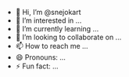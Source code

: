 - 👋 Hi, I’m @snejokart
- 👀 I’m interested in ...
- 🌱 I’m currently learning ...
- 💞️ I’m looking to collaborate on ...
- 📫 How to reach me ...
- 😄 Pronouns: ...
- ⚡ Fun fact: ...

<!---
snejokart/snejokart is a ✨ special ✨ repository because its `README.md` (this file) appears on your GitHub profile.
You can click the Preview link to take a look at your changes.
--->
